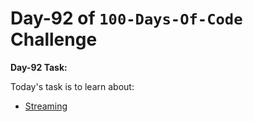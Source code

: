 # Day-92 of `100-Days-Of-Code` Challenge

**Day-92 Task:**

Today's task is to learn about:

- [Streaming](https://nextjs.org/learn/dashboard-app/streaming)